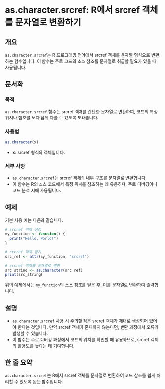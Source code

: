 <!--
Meta Description: # as.character.srcref: R에서 srcref 객체를 문자열로 변환하기 ## 개요 `as.character.srcref`는 R 프로그래밍 언어에서 srcref 객체를 문자열 형식으로 변환하는 함수입니다. 이 함수는 주로 코드의 소스 참조를 문자열로 취급할...
Meta Keywords: srcref, character, 문자열로, 객체를, 함수는
-->

# as.character.srcref: R에서 srcref 객체를 문자열로 변환하기

## 개요
`as.character.srcref`는 R 프로그래밍 언어에서 srcref 객체를 문자열 형식으로 변환하는 함수입니다. 이 함수는 주로 코드의 소스 참조를 문자열로 취급할 필요가 있을 때 사용됩니다.

## 문서화
### 목적
`as.character.srcref` 함수는 srcref 객체를 간단한 문자열로 변환하여, 코드의 특정 위치나 참조를 보다 쉽게 다룰 수 있도록 도와줍니다.

### 사용법
```R
as.character(x)
```
- **x**: srcref 형식의 객체입니다.

### 세부 사항
- `as.character.srcref`는 srcref 객체의 내부 구조를 문자열로 변환합니다. 
- 이 함수는 R의 소스 코드에서 특정 위치를 참조하는 데 유용하며, 주로 디버깅이나 코드 분석 시에 사용됩니다.

## 예제
기본 사용 예는 다음과 같습니다.

```R
# srcref 객체 생성
my_function <- function() {
  print("Hello, World!")
}

# srcref 객체 얻기
src_ref <- attr(my_function, "srcref")

# srcref 객체를 문자열로 변환
src_string <- as.character(src_ref)
print(src_string)
```

위의 예제에서는 `my_function`의 소스 참조를 얻은 후, 이를 문자열로 변환하여 출력합니다.

## 설명
- `as.character.srcref` 사용 시 주의할 점은 srcref 객체가 제대로 생성되어 있어야 한다는 것입니다. 만약 srcref 객체가 존재하지 않는다면, 변환 과정에서 오류가 발생할 수 있습니다.
- 이 함수는 주로 디버깅 과정에서 코드의 위치를 확인할 때 유용하므로, srcref 객체의 활용도를 높이는 데 기여합니다.

## 한 줄 요약
`as.character.srcref`는 R에서 srcref 객체를 문자열로 변환하여 코드 참조를 쉽게 처리할 수 있도록 돕는 함수입니다.